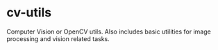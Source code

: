 # cv-utils
Computer Vision or OpenCV utils. Also includes basic utilities for image processing and vision related tasks.
